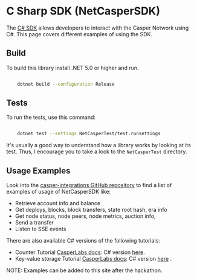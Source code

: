 # C Sharp SDK (NetCasperSDK)


The [C# SDK](https://github.com/make-software/casper-net-sdk) allows developers to interact with the Casper Network using C#. This page covers different examples of using the SDK.

## Build

To build this library install .NET 5.0 or higher and run.

```bash

    dotnet build --configuration Release
```

## Tests

To run the tests, use this command:

```bash

    dotnet test --settings NetCasperTest/test.runsettings
```

It's usually a good way to understand how a library works by looking at its test. Thus, I encourage you to take a look to the `NetCasperTest` directory. 

## Usage Examples

Look into the [casper-integrations GitHub repository](https://github.com/davidatwhiletrue/casper-integrations/tree/hackaton-netcaspersdk)  to find a list of examples of usage of NetCasperSDK like:

* Retrieve account info and balance
* Get deploys, blocks, block transfers, state root hash, era info
* Get node status, node peers, node metrics, auction info, 
* Send a transfer
* Listen to SSE events

There are also available C# versions of the following tutorials:

* Counter Tutorial [CasperLabs docs](/counter/index.html): C# version [here](https://hackmd.io/@K48d9TN9T2q7ERX4H27ysw/SJBnPCdVt).
* Key-value storage Tutorial [CasperLabs docs](/dapp-dev-guide/tutorials/kv-storage-tutorial): C# version [here](https://hackmd.io/@K48d9TN9T2q7ERX4H27ysw/HyX8i0WBt) .

NOTE: Examples can be added to this site after the hackathon.
